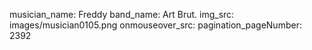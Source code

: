 musician_name: Freddy
band_name: Art Brut.
img_src: images/musician0105.png
onmouseover_src: 
pagination_pageNumber: 2392